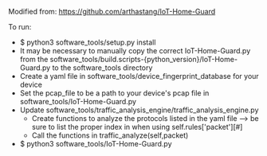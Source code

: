 Modified from: https://github.com/arthastang/IoT-Home-Guard

To run:
  - $ python3 software_tools/setup.py install
  - It may be necessary to manually copy the correct IoT-Home-Guard.py from the software_tools/build.scripts-{python_version}/IoT-Home-Guard.py to the software_tools directory
  - Create a yaml file in software_tools/device_fingerprint_database for your device
  - Set the pcap_file to be a path to your device's pcap file in software_tools/IoT-Home-Guard.py
  - Update software_tools/traffic_analysis_engine/traffic_analysis_engine.py
    - Create functions to analyze the protocols listed in the yaml file --> be sure to list the proper index in when using self.rules['packet'][#]
    - Call the functions in traffic_analyze(self,packet)
  - $ python3 software_tools/IoT-Home-Guard.py
